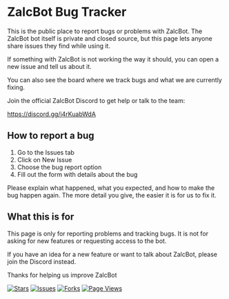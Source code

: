 # ZalcBot Bug Tracker

This is the public place to report bugs or problems with ZalcBot. The ZalcBot bot itself is private and closed source, but this page lets anyone share issues they find while using it.

If something with ZalcBot is not working the way it should, you can open a new issue and tell us about it.

You can also see the board where we track bugs and what we are currently fixing.

Join the official ZalcBot Discord to get help or talk to the team:

https://discord.gg/j4rKuabWdA

## How to report a bug

1. Go to the Issues tab
2. Click on New Issue
3. Choose the bug report option
4. Fill out the form with details about the bug

Please explain what happened, what you expected, and how to make the bug happen again. The more detail you give, the easier it is for us to fix it.

## What this is for

This page is only for reporting problems and tracking bugs. It is not for asking for new features or requesting access to the bot.

If you have an idea for a new feature or want to talk about ZalcBot, please join the Discord instead.

Thanks for helping us improve ZalcBot

[![Stars](https://img.shields.io/github/stars/CagoThaPlug/zalcbot-bug-tracker?style=social)](https://github.com/CagoThaPlug/zalcbot-bug-tracker/stargazers)
[![Issues](https://img.shields.io/github/issues/CagoThaPlug/zalcbot-bug-tracker)](https://github.com/CagoThaPlug/zalcbot-bug-tracker/issues)
[![Forks](https://img.shields.io/github/forks/CagoThaPlug/zalcbot-bug-tracker?style=social)](https://github.com/CagoThaPlug/zalcbot-bug-tracker/fork)
[![Page Views](https://komarev.com/ghpvc/?username=CagoThaPlug&label=Views&color=blue)](https://github.com/CagoThaPlug/zalcbot-bug-tracker)

